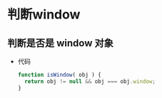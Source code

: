# 判断window

## 判断是否是 window 对象

+ 代码

  ```js
  function isWindow( obj ) {
    return obj != null && obj === obj.window;
  }
  ```
